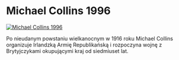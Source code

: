 Michael Collins 1996 
=============
[![Michael Collins 1996 ](http://vidos.pl/images/player.gif)](http://vidos.pl/michael-collins-1996)

 Po nieudanym powstaniu wielkanocnym w 1916 roku Michael Collins organizuje Irlandzką Armię Republikańską i rozpoczyna wojnę z Brytyjczykami okupującymi kraj od siedmiuset lat.
